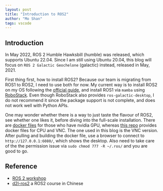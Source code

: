 ```yaml
---
layout: post
title: "Introduction to ROS2"
author: "Mo Shan"
tags: vscode
---
```


## Introduction 

In May 2022, ROS 2 Humble Hawksbill (humble) was released, which supports Ubuntu 22.04. Since I am still using Ubuntu 20.04, this blog will focus on `ROS 2 Galactic Geochelone` (galactic) instead, released in May, 2021. 

First thing first, how to install ROS2? Because our team is migrating from ROS1 to ROS2, I need to use both for now. My current way is to install ROS2 on my OS following the [official guide](https://docs.ros.org/en/galactic/Installation.html), and install ROS1 via `mamba` using [RoboStack](https://robostack.github.io/). Even though RoboStack also provides `ros-galactic-desktop`, I do not recommend it since the package support is not complete, and does not work well with Python APIs. 

One may wonder whether there is a way to just taste the flavour of ROS2, see whether one likes it, before diving into the full-scale installation. There are [docker files](https://github.com/athackst/dockerfiles) for those who have nvidia GPU, whereas [this repo](https://github.com/Tiryoh/docker-ros2-desktop-vnc) provides docker files for CPU and VNC. The one used in this blog is the VNC version. After pulling and building the docker file, use a browser to connect to `http://127.0.0.1:6080/`, which shows the desktop. Also need to take care of the the permission issue via `sudo chmod 777 -R ~/.ros/` and you are good to go. 



## Reference 

- [ROS 2 workshop](https://ros2-industrial-workshop.readthedocs.io/en/latest/)
- [d2l-ros2](https://github.com/fishros/d2l-ros2) a ROS2 course in Chinese 
